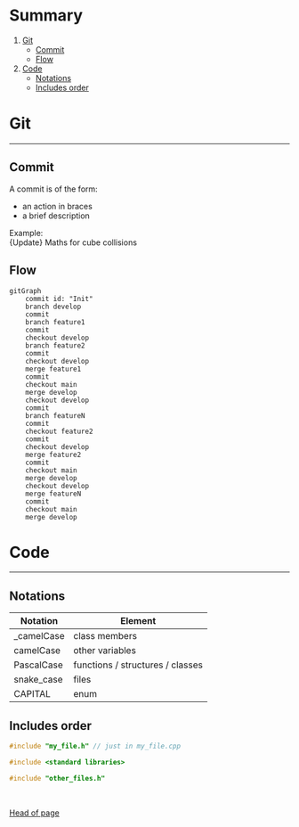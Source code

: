 # Summary

1. [Git](#git)
   - [Commit](#commit)
   - [Flow](#flow)
2. [Code](#code) 
   - [Notations](#notations)
   - [Includes order](#includes-order)


# Git

---

## Commit

A commit is of the form:
- an action in braces
- a brief description

Example:  
{Update} Maths for cube collisions

## Flow

```mermaid
gitGraph
    commit id: "Init"
    branch develop
    commit
    branch feature1
    commit
    checkout develop
    branch feature2
    commit
    checkout develop
    merge feature1
    commit
    checkout main
    merge develop
    checkout develop
    commit
    branch featureN
    commit
    checkout feature2
    commit
    checkout develop
    merge feature2
    commit
    checkout main
    merge develop
    checkout develop
    merge featureN
    commit
    checkout main
    merge develop
```


# Code

---

## Notations

Notation        | Element
-------         | ------
_camelCase      | class members
camelCase       | other variables
PascalCase      | functions / structures / classes
snake_case      | files
CAPITAL         | enum

## Includes order

```c++
#include "my_file.h" // just in my_file.cpp

#include <standard libraries>

#include "other_files.h"
```

<br>

[Head of page](#summary)